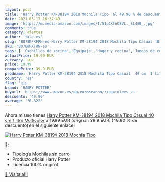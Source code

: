 ```yaml
---
layout: post
title: 'Harry Potter KM-38194 2018 Mochila Tipo  al 49.90 % de descuento'
date: 2021-03-17 16:37:49
image: 'https://m.media-amazon.com/images/I/51p1XfnOSVL._SL400_.jpg'
comments: true
category: ofertas
author: 'tole.es'
slug: 'B07BKPXFRN-es Harry Potter KM-38194 2018 Mochila Tipo Casual 40 cm 1...'
sku: 'B07BKPXFRN-es'
tags: [ 'Cuchillos de cocina','Equipaje','Hogar y cocina','Juegos de cuchillos de cocina','Mochilas','Mochilas tipo casual','Utensilios de cocina','harry potter','mochila', ]
actualPrice: 19.99 EUR
currency: EUR
price: 19.99
comparePrice: 39.9 EUR
prodname: 'Harry Potter KM-38194 2018 Mochila Tipo Casual  40 cm  1 litro  Multicolor'
country: 'es'
flag: '🇪🇸'
brand: 'HARRY POTTER'
buyurl: 'https://www.amazon.es/dp/B07BKPXFRN/?tag=tolees-21'
descuento: '49.90'
average: '20.822'
---
```


Ahora mismo tienes [Harry Potter KM-38194 2018 Mochila Tipo Casual  40 cm  1 litro  Multicolor](https://www.amazon.es/dp/B07BKPXFRN/?tag=tolees-21) a 19.99 EUR (original: 39.9 EUR) (49.90 %  de descuento) en el siguiente enlace!

[![Harry Potter KM-38194 2018 Mochila Tipo ](https://m.media-amazon.com/images/I/51p1XfnOSVL._SL400_.jpg)](https://www.amazon.es/dp/B07BKPXFRN/?tag=tolees-21)

🔎:

- Tipología Mochilas sin carro
- Producto oficial Harry Potter
- Licencia 100% original

[🛒 Visítala!!!](https://www.amazon.es/dp/B07BKPXFRN/?tag=tolees-21)
